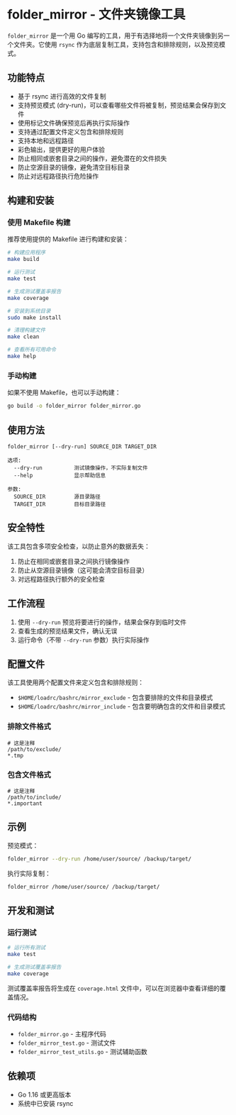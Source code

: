 # folder_mirror - 文件夹镜像工具

`folder_mirror` 是一个用 Go 编写的工具，用于有选择地将一个文件夹镜像到另一个文件夹。它使用 `rsync` 作为底层复制工具，支持包含和排除规则，以及预览模式。

## 功能特点

- 基于 rsync 进行高效的文件复制
- 支持预览模式 (dry-run)，可以查看哪些文件将被复制，预览结果会保存到文件
- 使用标记文件确保预览后再执行实际操作
- 支持通过配置文件定义包含和排除规则
- 支持本地和远程路径
- 彩色输出，提供更好的用户体验
- 防止相同或嵌套目录之间的操作，避免潜在的文件损失
- 防止空源目录的镜像，避免清空目标目录
- 防止对远程路径执行危险操作

## 构建和安装

### 使用 Makefile 构建

推荐使用提供的 Makefile 进行构建和安装：

```bash
# 构建应用程序
make build

# 运行测试
make test

# 生成测试覆盖率报告
make coverage

# 安装到系统目录
sudo make install

# 清理构建文件
make clean

# 查看所有可用命令
make help
```

### 手动构建

如果不使用 Makefile，也可以手动构建：

```bash
go build -o folder_mirror folder_mirror.go
```

## 使用方法

```
folder_mirror [--dry-run] SOURCE_DIR TARGET_DIR

选项:
  --dry-run          测试镜像操作，不实际复制文件
  --help             显示帮助信息

参数:
  SOURCE_DIR         源目录路径
  TARGET_DIR         目标目录路径
```

## 安全特性

该工具包含多项安全检查，以防止意外的数据丢失：

1. 防止在相同或嵌套目录之间执行镜像操作
2. 防止从空源目录镜像（这可能会清空目标目录）
3. 对远程路径执行额外的安全检查

## 工作流程

1. 使用 `--dry-run` 预览将要进行的操作，结果会保存到临时文件
2. 查看生成的预览结果文件，确认无误
3. 运行命令（不带 `--dry-run` 参数）执行实际操作

## 配置文件

该工具使用两个配置文件来定义包含和排除规则：

- `$HOME/loadrc/bashrc/mirror_exclude` - 包含要排除的文件和目录模式
- `$HOME/loadrc/bashrc/mirror_include` - 包含要明确包含的文件和目录模式

### 排除文件格式

```
# 这是注释
/path/to/exclude/
*.tmp
```

### 包含文件格式

```
# 这是注释
/path/to/include/
*.important
```

## 示例

预览模式：

```bash
folder_mirror --dry-run /home/user/source/ /backup/target/
```

执行实际复制：

```bash
folder_mirror /home/user/source/ /backup/target/
```

## 开发和测试

### 运行测试

```bash
# 运行所有测试
make test

# 生成测试覆盖率报告
make coverage
```

测试覆盖率报告将生成在 `coverage.html` 文件中，可以在浏览器中查看详细的覆盖情况。

### 代码结构

- `folder_mirror.go` - 主程序代码
- `folder_mirror_test.go` - 测试文件
- `folder_mirror_test_utils.go` - 测试辅助函数

## 依赖项

- Go 1.16 或更高版本
- 系统中已安装 rsync 